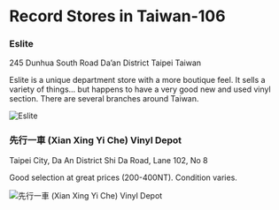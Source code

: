 # Record Stores in Taiwan-106

### Eslite

245 Dunhua South Road
Da’an District
Taipei
Taiwan

Eslite is a unique department store with a more boutique feel. It sells a variety of things... but happens to have a very good new and used vinyl section.
There are several branches around Taiwan.

![Eslite](https://discogslabs.imgix.net/vinylhub/54fdbe0b3db7c80011ce8e66.jpg?auto=compress%2Cformat&fit=max&fm=jpg&h=2000&w=2000&s=3b7c9f259a422298e395e137ea2559db "Eslite")

### 先行一車 (Xian Xing Yi Che) Vinyl Depot

Taipei City, Da An District 
Shi Da Road, Lane 102, No 8

Good selection at great prices (200-400NT).  Condition varies.

![先行一車 (Xian Xing Yi Che) Vinyl Depot](https://discogslabs.imgix.net/vinylhub/57cc23ec609f0f001ddc876c.jpg?auto=compress%2Cformat&fit=max&fm=jpg&h=2000&w=2000&s=f73fc8f21b7b2ca2ba76cf809ff08b08 "先行一車 (Xian Xing Yi Che) Vinyl Depot")

